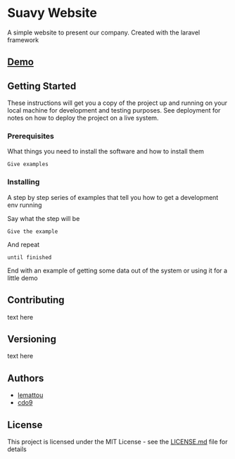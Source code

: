# Suavy Website

A simple website to present our company. Created with the laravel framework

## [Demo](https://suavy.be/)

## Getting Started

These instructions will get you a copy of the project up and running on your local machine for development and testing purposes. See deployment for notes on how to deploy the project on a live system.

### Prerequisites

What things you need to install the software and how to install them

```
Give examples
```

### Installing

A step by step series of examples that tell you how to get a development env running

Say what the step will be

```
Give the example
```

And repeat

```
until finished
```

End with an example of getting some data out of the system or using it for a little demo

## Contributing

text here

## Versioning

text here

## Authors

* [lemattou](https://github.com/lemattou)
* [cdo9](https://github.com/cdo9)


## License

This project is licensed under the MIT License - see the [LICENSE.md](LICENSE.md) file for details
